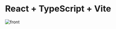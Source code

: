# React + TypeScript + Vite

![front](https://github.com/AntoineGrb/converter-react/assets/119600392/b605c7fb-9b40-488c-931a-348f46742019)
